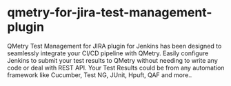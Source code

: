 # qmetry-for-jira-test-management-plugin
QMetry Test Management for JIRA plugin for Jenkins has been designed to seamlessly integrate your CI/CD pipeline with QMetry. Easily configure Jenkins to submit your test results to QMetry without needing to write any code or deal with REST API. Your Test Results could be from any automation framework like Cucumber, Test NG, JUnit, Hpuft, QAF and more..

